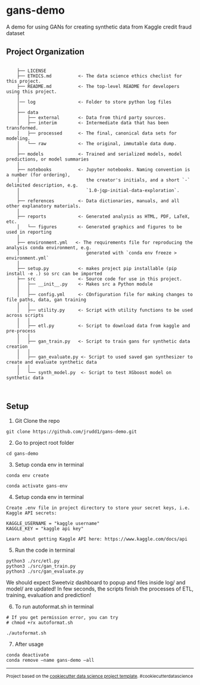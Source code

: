 gans-demo
==============================

A demo for using GANs for creating synthetic data from Kaggle credit fraud dataset

Project Organization
------------
```

    ├── LICENSE
    ├── ETHICS.md          <- The data science ethics checlist for this project. 
    ├── README.md          <- The top-level README for developers using this project.
    │   
    │── log                <- Folder to store python log files 
    │
    ├── data
    │   ├── external       <- Data from third party sources.
    │   ├── interim        <- Intermediate data that has been transformed.
    │   ├── processed      <- The final, canonical data sets for modeling.
    │   └── raw            <- The original, immutable data dump.
    │
    ├── models             <- Trained and serialized models, model predictions, or model summaries
    │
    ├── notebooks          <- Jupyter notebooks. Naming convention is a number (for ordering),
    │                         the creator's initials, and a short `-` delimited description, e.g.
    │                         `1.0-jqp-initial-data-exploration`.
    │
    ├── references         <- Data dictionaries, manuals, and all other explanatory materials.
    │
    ├── reports            <- Generated analysis as HTML, PDF, LaTeX, etc.
    │   └── figures        <- Generated graphics and figures to be used in reporting
    │
    ├── environment.yml   <- The requirements file for reproducing the analysis conda environment, e.g.
    │                         generated with `conda env freeze > environment.yml`
    │
    ├── setup.py           <- makes project pip installable (pip install -e .) so src can be imported
    ├── src                <- Source code for use in this project.
    │   ├── __init__.py    <- Makes src a Python module
    │   │
    │   ├── config.yml     <- COnfiguration file for making changes to file paths, data, gan training
    │   │
    │   ├── utility.py     <- Script with utility functions to be used across scripts
    │   │
    │   ├── etl.py         <- Script to download data from kaggle and pre-process
    │   │   
    │   ├── gan_train.py   <- Script to train gans for synthetic data creation
    │   │ 
    │   ├── gan_evaluate.py <- Script to used saved gan synthesizer to create and evaluate synthetic data
    │   │  
    │   └── synth_model.py  <- Script to test XGboost model on synthetic data
 


```
## Setup

1. Git Clone the repo
```
git clone https://github.com/jrudd1/gans-demo.git 
```

2. Go to project root folder
```
cd gans-demo
```

3. Setup conda env in terminal
```
conda env create 

conda activate gans-env

```
4. Setup conda env in terminal
```
Create .env file in project directory to store your secret keys, i.e. Kaggle API secrets:

KAGGLE_USERNAME = "kaggle username"
KAGGLE_KEY = "kaggle api key"

Learn about getting Kaggle API here: https://www.kaggle.com/docs/api 

```
5. Run the code in terminal
```
python3 ./src/etl.py
python3 ./src/gan_train.py
python3 ./src/gan_evaluate.py
```

We should expect Sweetviz dashboard to popup and files inside log/ and model/ are updated! In few seconds, the scripts finish the processes of ETL, training, evaluation and prediction!

<!-- 5. To run unit test in terminal
```
pytest
``` -->

6. To run autoformat.sh in terminal
```
# If you get permission error, you can try
# chmod +rx autoformat.sh

./autoformat.sh
```

7. After usage
```
conda deactivate
conda remove –name gans-demo –all
```


--------

<p><small>Project based on the <a target="_blank" href="https://drivendata.github.io/cookiecutter-data-science/">cookiecutter data science project template</a>. #cookiecutterdatascience</small></p>
